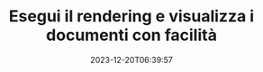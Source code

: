 ---
############################# Static ##########################
layout: "family"
date: 2023-12-20T06:39:57
draft: false

product: "Viewer"
product_tag: "viewer"

############################# Head ############################
head_title: "API di rendering e visualizzazione dei documenti | API on-premise e servizio online"
head_description: "Esegui il rendering e visualizza file Word, PDF, Excel, Powerpoint o immagini in modo semplice e gratuito"

############################# Header ##########################
title: "Esegui il rendering e visualizza i documenti con facilità"
description: |
  Potente API visualizzatore per eseguire il rendering di file diversi in PDF, HTML e immagini.

  Carica documenti da varie origini, inclusi file, flussi, URL, server FTP, Amazon S3, archiviazione BLOB di Azure e altro ancora.

  Genera pagine HTML reattive, proteggi i file PDF di output e riordina le loro pagine, ruota le pagine, visualizza note e commenti se necessario.

############################# Platforms ############################
supported_platforms:
  enable: true  
  head_title: "Scegli la tua piattaforma"
  title: "Piattaforme supportate"
  description: "La libreria GroupDocs.Viewer supporta i seguenti sistemi operativi e framework"
  details_link_title: "Saperne di più"
  items:
    # supported_platforms loop
    - title: ".NET"
      description: "GroupDocs.Viewer for .NET"
      color: "blue"
      tag: "net"
      link: "/viewer/net/"
      features_link: "https://docs.groupdocs.com/viewer/net/system-requirements/"
      features:
        # features loop
        - content: ".NET Framework 4.6.2+  <br>  .NET Core 3.1  <br>  .NET 6+"
          rows: "3"
        # features loop
        - content: "Windows, Linux"
          rows: "1"
        # features loop
        - content: "Oltre 180 formati di file"
          rows: "1"
        # features loop
        - content: "Pacchetto dell'interfaccia utente per ASP.NET Core"
          rows: "1"
        # features loop
        - content: "ASP.NET WebForms Demo  <br>  ASP.NET MVC Demo  <br>  ASP.NET Core Demo"
          rows: "3"
    
    # supported_platforms loop
    - title: "Java"
      description: "GroupDocs.Viewer for Java"
      color: "red"
      tag: "java"
      link: "/viewer/java/"
      features_link: "https://docs.groupdocs.com/viewer/java/system-requirements/"
      features:
        # features loop
        - content: "J2SE 8.0 (1.8)+"
          rows: "3"
        # features loop
        - content:  "Windows, Linux, macOS"
          rows: "1"       
        # features loop
        - content: "Oltre 180 formati di file"
          rows: "1"
        # features loop
        - content:  "Pacchetto interfaccia utente per Spring e Dropwizard"
          rows: "1"
        # features loop
        - content:  "Spring Demo  <br>  Dropwizard demo"
          rows: "3"

    # supported_platforms loop
    - title: "Node.js"
      description: "GroupDocs.Viewer for Node.js"
      color: "green"
      tag: "nodejs-java"
      link: "/viewer/nodejs-java/"
      features_link: "https://docs.groupdocs.com/viewer/nodejs-java/system-requirements/"
      features:
        # features loop
        - content: "Node.js 16+  <br>  and J2SE 8.0 (1.8)+"
          rows: "3"
        # features loop
        - content:  "Windows, Linux, macOS"
          rows: "1"
        # features loop
        - content:  "Oltre 180 formati di file"
          rows: "1"
        # features loop
        - content:  "Pacchetto UI: disponibile a breve"
          rows: "1" 
        # features loop
        - content:  "Demo - in arrivo"
          rows: "3" 

    # supported_platforms loop
    - title: "Python"
      description: "GroupDocs.Viewer for Python"
      color: "yellow"
      tag: "python-net"
      link: "/viewer/python-net/"
      features_link: "https://docs.groupdocs.com/viewer/python-net/system-requirements/"
      features:
        # features loop
        - content: "Python 3.9+  <br>  and .Net 6+"
          rows: "3"
        # features loop
        - content:  "Windows, Linux, macOS"
          rows: "1"
        # features loop
        - content:  "Oltre 180 formati di file"
          rows: "1"
        # features loop
        - content:  "Pacchetto UI: disponibile a breve"
          rows: "1" 
        # features loop
        - content:  "Demo - in arrivo"
          rows: "3" 

############################# Features ############################

features:
  enable: true
  title: "Set di funzionalità di GroupDocs.Viewer"
  description: "API per eseguire il rendering di file di diversi tipi come HTML, PDF, PNG e JPEG nelle applicazioni per visualizzarli senza software di terze parti."

  items:
    # feature loop
    - icon: "view"
      title: "Visualizza documenti e immagini"
      content: "Visualizza i documenti visualizzandoli come file HTML, PDF, PNG e JPEG."

    # feature loop
    - icon: "password"
      title: "Apri documenti protetti"
      content: "Specificare una password per aprire i documenti crittografati."

    # feature loop
    - icon: "load"
      title: "Carica file da qualsiasi luogo"
      content: "Carica documenti da vari file, URL, server FTP, Amazon S3 e altro ancora."
    
    # feature loop
    - icon: "pages"
      title: "Visualizza tutte le pagine o pagine specifiche"
      content: "Specificare un intervallo di numeri di pagina di cui eseguire il rendering."


############################# Code samples ############################
code_samples:
  enable: true
  title: "Esempi di codice GroupDocs.Viewer"
  description: "Alcuni casi d'uso delle tipiche operazioni GroupDocs.Viewer in C#, Java, TypeScript"
  items:
    # code sample loop
    - title: "Come convertire i file DOCX in PDF"
      content: |
       Trasforma i documenti DOCX in PDF senza Microsoft Word o altri software installati. Carica e visualizza facilmente i file DOCX all'interno della tua applicazione .NET, sia che si tratti di un'applicazione Web o desktop. Ecco un esempio di come convertire un file DOCX in PDF:
      samples:
        - language: "C#"
          color: "blue"
          content: |
            ```csharp {style=abap}   
            // Carica il file DOCX da renderizzare
            using (Viewer viewer = new Viewer("sample.docx"))
            {
              // Renderizza DOCX in un file PDF
              PdfViewOptions viewOptions = new PdfViewOptions();
              viewer.View(viewOptions);
            }
            ```
        - language: "Java"
          color: "red"
          content: |
            ```java {style=abap}   
            import com.groupdocs.viewer.Viewer;
            import com.groupdocs.viewer.options.PdfViewOptions;
            // ...
            // Carica il file DOCX da renderizzare
            try (Viewer viewer = new Viewer("sample.docx")) {
                // Renderizza DOCX in un file PDF
                PdfViewOptions viewOptions = new PdfViewOptions();
                viewer.view(viewOptions);
            }
            ```
        - language: "TypeScript"
          color: "green"
          content: |
            ```javascript {style=abap}  
            // Carica il file DOCX da renderizzare
            const viewer = new groupdocs.viewer.Viewer("sample.docx")
            
            // Renderizza DOCX in un file PDF
            const viewOptions = groupdocs.viewer.PdfViewOptions(output.pdf)
            viewer.view(viewOptions)
            ```

        - language: "Python"
          color: "yellow"
          content: |
            ```python {style=abap} 
            import groupdocs.viewer as gv
            import groupdocs.viewer.options as gvo   
            // Carica il file DOCX da renderizzare
            with gv.Viewer("sample.docx") as viewer:
            
            // Renderizza DOCX in un file PDF
            viewOptions = gvo.PdfViewOptions("output.pdf")
            viewer.view(viewOptions)
            ```

############################# Formats ############################
formats:
  enable: true
  title:  "Sono supportati oltre 180 formati di file"
  description: "GroupDocs.Viewer supporta le operazioni con i più popolari [formati di file](https://docs.groupdocs.com/viewer/net/supported-document-formats/)"


############################# Metrics ############################

metrics:
  enable: true
  title: "Metriche approfondite e approfondimenti statistici"
  description: "Immergiti in un'analisi dettagliata delle nostre cifre chiave, fornendo metriche complete e approfondimenti statistici sui nostri risultati, impatto e crescita."

  items:
    # metrics loop
    - number: "180+"
      title: "Formati supportati"
      content: "Visualizza facilmente oltre 180 formati di file inclusi documenti, immagini e disegni CAD senza problemi. Supera le barriere di compatibilità e accedi facilmente a file diversi con la nostra soluzione di visualizzazione completa."
    # metrics loop
    - number: "1.0M"
      title: "Download di NuGet"
      content: "La nostra soluzione di pacchetto NuGet è diventata una risorsa affidabile e ampiamente adottata nella comunità degli sviluppatori, fornendo un'integrazione perfetta e funzionalità preziose per innumerevoli progetti."

    # metrics loop
    - number: "10+"
      title: "Biblioteche"
      content: "Il nostro prodotto include oltre 10 librerie che offrono funzionalità avanzate per ottimizzare le prestazioni. Queste librerie sono progettate per soddisfare diverse esigenze di sviluppo con capacità senza precedenti."
    
    # metrics loop
    - number: "100+"
      title: "Clienti felici"
      content: "Al servizio dei marchi più iconici in tutto il mondo. Scopri perché centinaia di persone adorano GroupDocs.Viewer! Esplora la navigazione fluida, la collaborazione conveniente e la facilità d'uso senza precedenti. Iscriviti adesso!"


############################# Customers ############################
# logo size X1 => 170:70  X2 => 340 : 140

customers:
  enable: true
  title: "I nostri clienti felici"
  description: "Le librerie GroupDocs sono utilizzate da marchi distinti e rinomati a livello globale in tutto il mondo."

  items:
    # customers loop
    - title: "BenQ Corporation"
      logo: "benq"
    # customers loop
    - title: "Nasdaq Stock Market"
      logo: "nasdaq"
    # customers loop
    - title: "AT&T Inc."
      logo: "att"
    # customers loop
    - title: "AstraZeneca"
      logo: "astrazeneca"
    # customers loop
    - title: "Central Bank of Argentina"
      logo: "argentinacentralbank"
    # customers loop
    - title: "Roche Holding AG"
      logo: "roche"
    # customers loop
    - title: "Capita"
      logo: "capita"
    # customers loop
    - title: "Axa S.A."
      logo: "axa"
    # customers loop
    - title: "Instructure Inc."
      logo: "instructure"
     # customers loop
    - title: "Wipro"
      logo: "wipro"



############################# Actions ############################

actions:
  enable: true
  title: "Pronti per iniziare?"
  description: "Prova gratuitamente le funzionalità di GroupDocs.Viewer o richiedi una licenza"

  items:
    #  loop
    - title: ".NET"
      link: "/viewer/net/"
      color: "blue"
        #  loop
    - title: "Java"
      link: "/viewer/java/"
      color: "red"
        #  loop
    - title: "Node.js"
      link: "/viewer/nodejs-java/"
      color: "green"
        #  loop
    - title: "Python"
      link: "/viewer/python-net/"
      color: "yellow"

############################# Faq ############################

faq:
  enable: true
  title: "Domande e preoccupazioni comuni"
  description: "Trova le risposte alle domande più comuni nella nostra sezione FAQ per rispondere rapidamente alle tue domande e preoccupazioni."

  items:
    #  loop
    - question: "Posso valutare i prodotti GroupDocs prima dell'acquisto?"
      answer: |
        SÌ! Per tutti i prodotti GroupDocs è disponibile una versione di valutazione priva di rischi. Incoraggiamo vivamente gli sviluppatori a scaricare e provare le nostre API prima dell'acquisto per garantire che soddisfino le tue esigenze al 100%.
    #  loop
    - question: "GroupDocs esegue dimostrazioni dei prodotti?"
      answer: |
        No, il nostro focus è sulle nostre API e sulla realizzazione dei prodotti più funzionali e stabili possibili. Offriamo prove completamente funzionali e gratuite sotto forma di [licenza temporanea](https://purchase.groupdocs.com/temporary-license/) in modo che tu possa testare il prodotto tu stesso.
    #  loop
    - question: "Dove posso scaricare il prodotto?"
      answer: |
        Tutti i prodotti sono disponibili per il download dal [sito Web](https://releases.groupdocs.com). Non inviamo copie fisiche del nostro software tramite posta.    
    #  loop
    - question: "Le licenze per sviluppatori di GroupDocs sono per utente o per utente nominato?"
      answer: |
        Le licenze per sviluppatori GroupDocs sono per utente, non per utente nominato. Comprendiamo che i membri di un team di codifica possono cambiare nel tempo e che non è pratico dover aggiornare la licenza ogni volta che ciò accade.
    #  loop
    - question: "Abbiamo bisogno di licenze solo per gli sviluppatori attivi? Ad esempio, abbiamo un team di due sviluppatori che lavorano nel turno A e un secondo team di due sviluppatori che lavorano nel turno B… in questa situazione, abbiamo bisogno di due o quattro licenze?"
      answer: |
        Tutti gli sviluppatori che stanno lavorando al progetto devono avere una licenza. In questa situazione, GroupDocs vede il tuo team come composto da quattro membri (anche se lavorano in momenti diversi).

############################# Cloud ############################

cloud_links:
  enable: true
  title: "API a basso codice GroupDocs.Viewer"
  description: "Accelera la visualizzazione di documenti o immagini in qualsiasi tipo di applicazione con la nostra API REST basata su cloud"

  items:
    #  loop
    - icon: "groupdocs_viewer-for-curl"
      title: "GroupDocs.Viewer Cloud for cURL"
      link: "https://products.groupdocs.cloud/viewer/curl"
      content: "Utilizza l'API di visualizzazione documenti RESTful di cURL per eseguire il rendering e mostrare in modo efficiente Microsoft Office, PDF e vari altri formati di file standard nelle tue applicazioni."

    #  loop
    - icon: "groupdocs_viewer-for-net"
      title: "GroupDocs.Viewer Cloud for .NET"
      link: "https://products.groupdocs.cloud/viewer/net"
      content: "Migliora le funzionalità di visualizzazione dei documenti nelle applicazioni .NET con Cloud SDK per .NET. Visualizza documenti senza problemi nei formati HTML, PDF o immagine."
    #  loop
    - icon: "groupdocs_viewer-for-java"
      title: "GroupDocs.Viewer Cloud for Java"
      link: "https://products.groupdocs.cloud/viewer/java"
      content: "Integra funzionalità avanzate di rendering dei documenti nelle tue applicazioni Java utilizzando un SDK per visualizzatore di documenti appositamente creato per Java."

############################# Apps ############################

app_links:
  enable: true
  title: "App GroupDocs.Viewer NoCode"
  description: "Applicazione online che ti consente di visualizzare oltre 180 formati di file popolari nel browser"

  items:
    #  loop
    - icon: "groupdocs_viewer-app"
      title: "GroupDocs.Viewer Total"
      link: "https://products.groupdocs.app/viewer/total"
      content: "Esplora un'applicazione online gratuita per visualizzare oltre 180 formati di file direttamente dal tuo browser Web preferito."

    #  loop
    - icon: "groupdocs_words-app"
      title:  "GroupDocs.Viewer DOCX"
      link: "https://products.groupdocs.app/viewer/docx"
      content: "Strumento basato sul Web per visualizzare facilmente file Microsoft Word su vari dispositivi."

    #  loop
    - icon: "groupdocs_pdf-app"
      title:  "GroupDocs.Viewer PDF"
      link: "https://products.groupdocs.app/viewer/pdf"
      content: "Apri e visualizza file PDF online con il visualizzatore PDF gratuito."
    

---